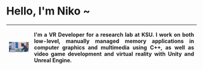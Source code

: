 # Hello, I'm Niko ~

| <img src="luna-sailor-moon.gif" width="250" alt="Luna cat from Sailor Moon, programming"> | <p align="justify">I'm a VR Developer for a research lab at KSU. I work on both low-level, manually managed memory applications in computer graphics and multimedia using C++, as well as video game development and virtual reality with Unity and Unreal Engine.</p> |
|:---:|:---|

<br clear="left">

<!--Skilled in C++, C#, Python, Unity, Unreal Engine, OpenGL...-->

<!--
**nicholaswile/nicholaswile** is a ✨ _special_ ✨ repository because its `README.md` (this file) appears on your GitHub profile.

Here are some ideas to get you started:

- 🔭 I’m currently working on ...
- 🌱 I’m currently learning ...
- 👯 I’m looking to collaborate on ...
- 🤔 I’m looking for help with ...
- 💬 Ask me about ...
- 📫 How to reach me: ...
- 😄 Pronouns: ...
- ⚡ Fun fact: ...
-->
